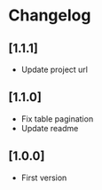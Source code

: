 # Changelog

## [1.1.1]
- Update project url

## [1.1.0]
- Fix table pagination
- Update readme

## [1.0.0]
- First version
